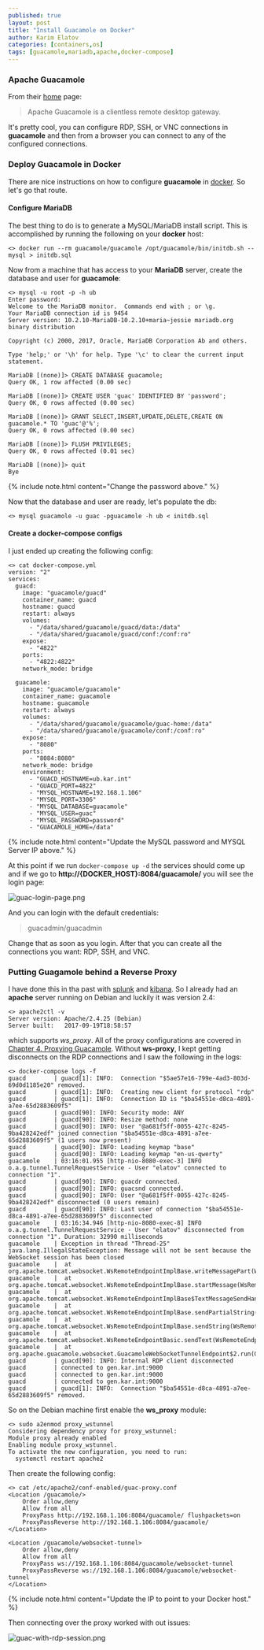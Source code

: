 ```yaml
---
published: true
layout: post
title: "Install Guacamole on Docker"
author: Karim Elatov
categories: [containers,os]
tags: [guacamole,mariadb,apache,docker-compose]
---
```

### Apache Guacamole
From their [home](https://guacamole.apache.org/) page:

> Apache Guacamole is a clientless remote desktop gateway.

It's pretty cool, you can configure RDP, SSH, or VNC connections in **guacamole** and then from a browser you can connect to any of the configured connections.

### Deploy Guacamole in Docker
There are nice instructions on how to configure **guacamole** in [docker](https://guacamole.apache.org/doc/gug/guacamole-docker.html). So let's go that route.

#### Configure MariaDB
The best thing to do is to generate a MySQL/MariaDB install script. This is accomplished by running the following on your **docker** host:

	<> docker run --rm guacamole/guacamole /opt/guacamole/bin/initdb.sh --mysql > initdb.sql

Now from a machine that has access to your **MariaDB** server, create the database and user for **guacamole**:

	<> mysql -u root -p -h ub
	Enter password:
	Welcome to the MariaDB monitor.  Commands end with ; or \g.
	Your MariaDB connection id is 9454
	Server version: 10.2.10-MariaDB-10.2.10+maria~jessie mariadb.org binary distribution
	
	Copyright (c) 2000, 2017, Oracle, MariaDB Corporation Ab and others.
	
	Type 'help;' or '\h' for help. Type '\c' to clear the current input statement.
	
	MariaDB [(none)]> CREATE DATABASE guacamole;
	Query OK, 1 row affected (0.00 sec)
	
	MariaDB [(none)]> CREATE USER 'guac' IDENTIFIED BY 'password';
	Query OK, 0 rows affected (0.00 sec)
	
	MariaDB [(none)]> GRANT SELECT,INSERT,UPDATE,DELETE,CREATE ON guacamole.* TO 'guac'@'%';
	Query OK, 0 rows affected (0.00 sec)
	
	MariaDB [(none)]> FLUSH PRIVILEGES;
	Query OK, 0 rows affected (0.01 sec)
	
	MariaDB [(none)]> quit
	Bye

{% include note.html content="Change the password above." %}

Now that the database and user are ready, let's populate the db:

	<> mysql guacamole -u guac -pguacamole -h ub < initdb.sql

#### Create a docker-compose configs
I just ended up creating the following config:

	<> cat docker-compose.yml
	version: "2"
	services:
	  guacd:
	    image: "guacamole/guacd"
	    container_name: guacd
	    hostname: guacd
	    restart: always
	    volumes:
	      - "/data/shared/guacamole/guacd/data:/data"
	      - "/data/shared/guacamole/guacd/conf:/conf:ro"
	    expose:
	      - "4822"
	    ports:
	      - "4822:4822"
	    network_mode: bridge
	
	  guacamole:
	    image: "guacamole/guacamole"
	    container_name: guacamole
	    hostname: guacamole
	    restart: always
	    volumes:
	      - "/data/shared/guacamole/guacamole/guac-home:/data"
	      - "/data/shared/guacamole/guacamole/conf:/conf:ro"
	    expose:
	      - "8080"
	    ports:
	      - "8084:8080"
	    network_mode: bridge
	    environment:
	      - "GUACD_HOSTNAME=ub.kar.int"
	      - "GUACD_PORT=4822"
	      - "MYSQL_HOSTNAME=192.168.1.106"
	      - "MYSQL_PORT=3306"
	      - "MYSQL_DATABASE=guacamole"
	      - "MYSQL_USER=guac"
	      - "MYSQL_PASSWORD=password"
	      - "GUACAMOLE_HOME=/data"

{% include note.html content="Update the MySQL password and MYSQL Server IP above." %}

At this point if we run `docker-compose up -d` the services should come up and if we go to **http://{DOCKER_HOST}:8084/guacamole/** you will see the login page:

![guac-login-page.png](https://seacloud.cc/d/480b5e8fcd/files/?p=/guacamole-docker/guac-login-page.png&raw=1)

And you can login with the default credentials:

> guacadmin/guacadmin

Change that as soon as you login. After that you can create all the connections you want: RDP, SSH, and VNC.

### Putting Guagamole behind a Reverse Proxy
I have done this in tha past with [splunk](https://elatok.github.io/2013/12/installing-splunk-freebsd/) and [kibana](/2016/05/reverse-proxy-kibana-with-apache/). So I already had an **apache** server running on Debian and luckily it was version 2.4:

	<> apache2ctl -v
	Server version: Apache/2.4.25 (Debian)
	Server built:   2017-09-19T18:58:57

which supports *ws_proxy*. All of the proxy configurations are covered in [Chapter 4. Proxying Guacamole](https://guacamole.apache.org/doc/gug/proxying-guacamole.html). Without **ws-proxy**, I kept getting disconnects on the RDP connections and I saw the following in the logs:

	<> docker-compose logs -f
	guacd        | guacd[1]: INFO:	Connection "$5ae57e16-799e-4ad3-803d-69d0d1185e20" removed.
	guacd        | guacd[1]: INFO:	Creating new client for protocol "rdp"
	guacd        | guacd[1]: INFO:	Connection ID is "$ba54551e-d8ca-4891-a7ee-65d2883609f5"
	guacd        | guacd[90]: INFO:	Security mode: ANY
	guacd        | guacd[90]: INFO:	Resize method: none
	guacd        | guacd[90]: INFO:	User "@a681f5ff-0055-427c-8245-9ba428242edf" joined connection "$ba54551e-d8ca-4891-a7ee-65d2883609f5" (1 users now present)
	guacd        | guacd[90]: INFO:	Loading keymap "base"
	guacd        | guacd[90]: INFO:	Loading keymap "en-us-qwerty"
	guacamole    | 03:16:01.955 [http-nio-8080-exec-3] INFO  o.a.g.tunnel.TunnelRequestService - User "elatov" connected to connection "1".
	guacd        | guacd[90]: INFO:	guacdr connected.
	guacd        | guacd[90]: INFO:	guacsnd connected.
	guacd        | guacd[90]: INFO:	User "@a681f5ff-0055-427c-8245-9ba428242edf" disconnected (0 users remain)
	guacd        | guacd[90]: INFO:	Last user of connection "$ba54551e-d8ca-4891-a7ee-65d2883609f5" disconnected
	guacamole    | 03:16:34.946 [http-nio-8080-exec-8] INFO  o.a.g.tunnel.TunnelRequestService - User "elatov" disconnected from connection "1". Duration: 32990 milliseconds
	guacamole    | Exception in thread "Thread-25" java.lang.IllegalStateException: Message will not be sent because the WebSocket session has been closed
	guacamole    | 	at org.apache.tomcat.websocket.WsRemoteEndpointImplBase.writeMessagePart(WsRemoteEndpointImplBase.java:381)
	guacamole    | 	at org.apache.tomcat.websocket.WsRemoteEndpointImplBase.startMessage(WsRemoteEndpointImplBase.java:338)
	guacamole    | 	at org.apache.tomcat.websocket.WsRemoteEndpointImplBase$TextMessageSendHandler.write(WsRemoteEndpointImplBase.java:730)
	guacamole    | 	at org.apache.tomcat.websocket.WsRemoteEndpointImplBase.sendPartialString(WsRemoteEndpointImplBase.java:250)
	guacamole    | 	at org.apache.tomcat.websocket.WsRemoteEndpointImplBase.sendString(WsRemoteEndpointImplBase.java:193)
	guacamole    | 	at org.apache.tomcat.websocket.WsRemoteEndpointBasic.sendText(WsRemoteEndpointBasic.java:37)
	guacamole    | 	at org.apache.guacamole.websocket.GuacamoleWebSocketTunnelEndpoint$2.run(GuacamoleWebSocketTunnelEndpoint.java:167)
	guacd        | guacd[90]: INFO:	Internal RDP client disconnected
	guacd        | connected to gen.kar.int:9000
	guacd        | connected to gen.kar.int:9000
	guacd        | connected to gen.kar.int:9000
	guacd        | guacd[1]: INFO:	Connection "$ba54551e-d8ca-4891-a7ee-65d2883609f5" removed.

So on the Debian machine first enable the **ws_proxy** module:

	<> sudo a2enmod proxy_wstunnel
	Considering dependency proxy for proxy_wstunnel:
	Module proxy already enabled
	Enabling module proxy_wstunnel.
	To activate the new configuration, you need to run:
	  systemctl restart apache2

Then create the following config:

	<> cat /etc/apache2/conf-enabled/guac-proxy.conf
	<Location /guacamole/>
	    Order allow,deny
	    Allow from all
	    ProxyPass http://192.168.1.106:8084/guacamole/ flushpackets=on
	    ProxyPassReverse http://192.168.1.106:8084/guacamole/
	</Location>
	
	<Location /guacamole/websocket-tunnel>
	    Order allow,deny
	    Allow from all
	    ProxyPass ws://192.168.1.106:8084/guacamole/websocket-tunnel
	    ProxyPassReverse ws://192.168.1.106:8084/guacamole/websocket-tunnel
	</Location>

{% include note.html content="Update the IP to point to your Docker host." %}

Then connecting over the proxy worked with out issues:

![guac-with-rdp-session.png](https://seacloud.cc/d/480b5e8fcd/files/?p=/guacamole-docker/guac-with-rdp-session.png&raw=1)
